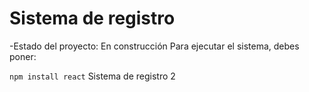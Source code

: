 <h1>Sistema de registro</h1>

-Estado del proyecto: En construcción
Para ejecutar el sistema, debes poner:

```npm install react```
Sistema de registro 2 

